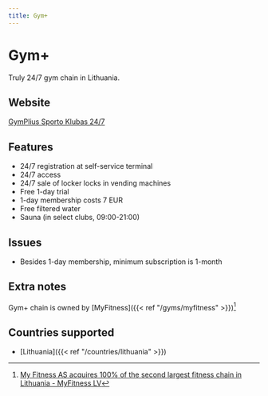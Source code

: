 ```yaml
---
title: Gym+
---
```


# Gym+

Truly 24/7 gym chain in Lithuania.

## Website
[GymPlius Sporto Klubas 24/7](https://gymplius.lt)

## Features
- 24/7 registration at self-service terminal
- 24/7 access
- 24/7 sale of locker locks in vending machines
- Free 1-day trial
- 1-day membership costs 7 EUR
- Free filtered water
- Sauna (in select clubs, 09:00-21:00)

## Issues
- Besides 1-day membership, minimum subscription is 1-month

## Extra notes
Gym+ chain is owned by [MyFitness]({{< ref "/gyms/myfitness" >}})[^1]

## Countries supported
- [Lithuania]({{< ref "/countries/lithuania" >}})

[^1]: [My Fitness AS acquires 100% of the second largest fitness chain in Lithuania - MyFitness LV](https://www.myfitness.lv/en/fitness-acquires-100-second-largest-fitness-chain-lithuania/)
